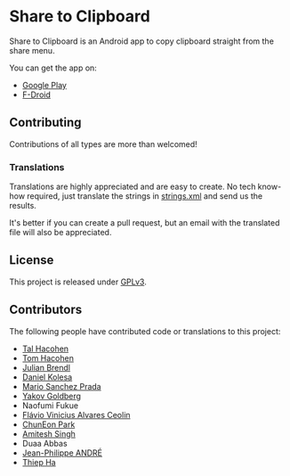 # Share to Clipboard

Share to Clipboard is an Android app to copy clipboard straight from the share menu.

You can get the app on:
 - [Google Play](https://play.google.com/store/apps/details?id=com.tengu.sharetoclipboard)
 - [F-Droid](https://f-droid.org/app/com.tengu.sharetoclipboard)

## Contributing

Contributions of all types are more than welcomed!

### Translations

Translations are highly appreciated and are easy to create. No tech know-how required, just translate the strings in [strings.xml](https://github.com/tengusw/share_to_clipboard/blob/master/app/src/main/res/values/strings.xml) and send us the results.

It's better if you can create a pull request, but an email with the translated file will also be appreciated.

## License

This project is released under [GPLv3](https://github.com/tengusw/share_to_clipboard/blob/master/LICENSE).

## Contributors

The following people have contributed code or translations to this project:
 - [Tal Hacohen](https://github.com/talhacohen)
 - [Tom Hacohen](https://github.com/tasn)
 - [Julian Brendl](https://github.com/jundl77)
 - [Daniel Kolesa](https://github.com/q66)
 - [Mario Sanchez Prada](https://github.com/mariospr)
 - [Yakov Goldberg](https://github.com/yakov-g)
 - Naofumi Fukue
 - [Flávio Vinicius Alvares Ceolin](https://github.com/ceolin)
 - [ChunEon Park](https://github.com/hermet)
 - [Amitesh Singh](https://github.com/amitesh-singh)
 - Duaa Abbas
 - [Jean-Philippe ANDRÉ](https://github.com/helkanen)
 - [Thiep Ha](https://github.com/thiep)
